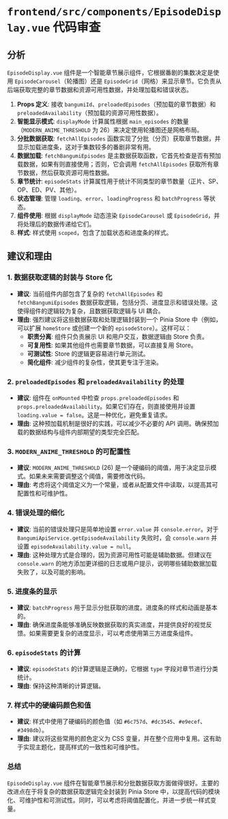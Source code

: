# `frontend/src/components/EpisodeDisplay.vue` 代码审查

## 分析

`EpisodeDisplay.vue` 组件是一个智能章节展示组件，它根据番剧的集数决定是使用 `EpisodeCarousel`（轮播图）还是 `EpisodeGrid`（网格）来显示章节。它负责从后端获取完整的章节数据和资源可用性数据，并处理加载和错误状态。

1.  **Props 定义**: 接收 `bangumiId`、`preloadedEpisodes`（预加载的章节数据）和 `preloadedAvailability`（预加载的资源可用性数据）。
2.  **智能显示模式**: `displayMode` 计算属性根据 `main_episodes` 的数量（`MODERN_ANIME_THRESHOLD` 为 26）来决定使用轮播图还是网格布局。
3.  **分批数据获取**: `fetchAllEpisodes` 函数实现了分批（分页）获取章节数据，并显示加载进度条，这对于集数较多的番剧非常有用。
4.  **数据加载**: `fetchBangumiEpisodes` 是主数据获取函数，它首先检查是否有预加载数据，如果有则直接使用；否则，它会调用 `fetchAllEpisodes` 获取所有章节数据，然后获取资源可用性数据。
5.  **章节统计**: `episodeStats` 计算属性用于统计不同类型的章节数量（正片、SP、OP、ED、PV、其他）。
6.  **状态管理**: 管理 `loading`、`error`、`loadingProgress` 和 `batchProgress` 等状态。
7.  **组件使用**: 根据 `displayMode` 动态渲染 `EpisodeCarousel` 或 `EpisodeGrid`，并将处理后的数据传递给它们。
8.  **样式**: 样式使用 `scoped`，包含了加载状态和进度条的样式。

## 建议和理由

### 1. 数据获取逻辑的封装与 Store 化

*   **建议**: 当前组件内部包含了复杂的 `fetchAllEpisodes` 和 `fetchBangumiEpisodes` 数据获取逻辑，包括分页、进度显示和错误处理。这使得组件的逻辑较为复杂，且数据获取逻辑与 UI 耦合。
*   **理由**: 强烈建议将这些数据获取和处理逻辑封装到一个 Pinia Store 中（例如，可以扩展 `homeStore` 或创建一个新的 `episodeStore`）。这样可以：
    *   **职责分离**: 组件只负责展示 UI 和用户交互，数据逻辑由 Store 负责。
    *   **可复用性**: 如果其他组件也需要章节数据，可以直接复用 Store。
    *   **可测试性**: Store 的逻辑更容易进行单元测试。
    *   **简化组件**: 减少组件的复杂性，使其更专注于渲染。

### 2. `preloadedEpisodes` 和 `preloadedAvailability` 的处理

*   **建议**: 组件在 `onMounted` 中检查 `props.preloadedEpisodes` 和 `props.preloadedAvailability`。如果它们存在，则直接使用并设置 `loading.value = false`。这是一种优化，避免重复请求。
*   **理由**: 这种预加载机制是很好的实践，可以减少不必要的 API 调用。确保预加载的数据结构与组件内部期望的类型完全匹配。

### 3. `MODERN_ANIME_THRESHOLD` 的可配置性

*   **建议**: `MODERN_ANIME_THRESHOLD` (26) 是一个硬编码的阈值，用于决定显示模式。如果未来需要调整这个阈值，需要修改代码。
*   **理由**: 考虑将这个阈值定义为一个常量，或者从配置文件中读取，以提高其可配置性和可维护性。

### 4. 错误处理的细化

*   **建议**: 当前的错误处理只是简单地设置 `error.value` 并 `console.error`。对于 `BangumiApiService.getEpisodeAvailability` 失败时，会 `console.warn` 并设置 `episodeAvailability.value = null`。
*   **理由**: 这种处理方式是合理的，因为资源可用性可能是辅助数据。但建议在 `console.warn` 的地方添加更详细的日志或用户提示，说明哪些辅助数据加载失败了，以及可能的影响。

### 5. 进度条的显示

*   **建议**: `batchProgress` 用于显示分批获取的进度。进度条的样式和动画是基本的。
*   **理由**: 确保进度条能够准确反映数据获取的真实进度，并提供良好的视觉反馈。如果需要更复杂的进度显示，可以考虑使用第三方进度条组件。

### 6. `episodeStats` 的计算

*   **建议**: `episodeStats` 的计算逻辑是正确的，它根据 `type` 字段对章节进行分类统计。
*   **理由**: 保持这种清晰的计算逻辑。

### 7. 样式中的硬编码颜色和值

*   **建议**: 样式中使用了硬编码的颜色值（如 `#6c757d`、`#dc3545`、`#e9ecef`、`#3498db`）。
*   **理由**: 建议将这些常用的颜色定义为 CSS 变量，并在整个应用中复用。这有助于实现主题化，提高样式的一致性和可维护性。

### 总结

`EpisodeDisplay.vue` 组件在智能章节展示和分批数据获取方面做得很好。主要的改进点在于将复杂的数据获取逻辑完全封装到 Pinia Store 中，以提高代码的模块化、可维护性和可测试性。同时，可以考虑将阈值配置化，并进一步统一样式变量。
